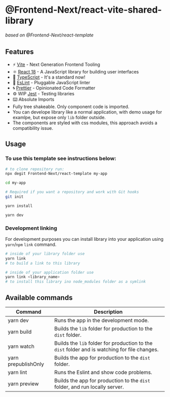 # @Frontend-Next/react-vite-shared-library

###### based on @Frontend-Next/react-template

## Features

- ⚡️ [Vite](https://vitejs.dev/) - Next Generation Frontend Tooling
- ⚛️ [React 18](https://reactjs.org/) - A JavaScript library for building user interfaces
- 💎 [TypeScript](https://www.typescriptlang.org/) - It's a standard now!
- 🔨 [EsLint](https://eslint.org/) - Pluggable JavaScript linter
- 🌀 [Prettier](https://prettier.io) - Opinionated Code Formatter
- ⚙️ WIP [Jest](https://jestjs.io/) - Testing libraries
- ⌨️ Absolute Imports
- Fully tree shakeable. Only component code is imported.
- You can develope library like a normal application, with demo usage for examlpe, but expose only `lib` folder outside.
- The components are styled with css modules, this approach avoids a compatibility issue.

## Usage

### To use this template see instructions below:

```bash
# to clone repository run:
npx degit Frontend-Next/react-template my-app

cd my-app

# Required if you want a repository and work with Git hooks
git init

yarn install

yarn dev
```

### Development linking

For development purposes you can install library into your application using `yarn`/`npm` `link` command.

```bash
# inside of your library folder use
yarn link 
# to build a link to this library

# inside of your application folder use
yarn link <library_name>
# to install this library ino node_modules folder as a symlink
```

## Available commands

| Command             | Description                                                                                   |
| ------------------- | --------------------------------------------------------------------------------------------- |
| yarn dev            | Runs the app in the development mode.                                                         |
| yarn build          | Builds the `lib` folder for production to the `dist` folder.                                  |
| yarn watch          | Builds the `lib` folder for production to the `dist` folder and is watching for file changes. |
| yarn prepublishOnly | Builds the app for production to the `dist` folder.                                           |
| yarn lint           | Runs the Eslint and show code problems.                                                       |
| yarn preview        | Builds the app for production to the `dist` folder, and run locally server.                   |
